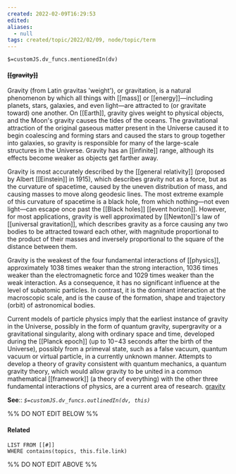 ```yaml
---
created: 2022-02-09T16:29:53 
edited: 
aliases:
  - null
tags: created/topic/2022/02/09, node/topic/term
---
```

`$=customJS.dv_funcs.mentionedIn(dv)`

#### <s class="topic-title">[[gravity]]</s>

Gravity (from Latin  gravitas 'weight'), or gravitation, is a natural phenomenon by which all things with [[mass]] or [[energy]]—including planets, stars, galaxies, and even light—are attracted to (or gravitate toward) one another.  On [[Earth]], gravity gives weight to physical objects, and the Moon's gravity causes the tides of the oceans. The gravitational attraction of the original gaseous matter present in the Universe caused it to begin coalescing and forming stars and caused the stars to group together into galaxies, so gravity is responsible for many of the large-scale structures in the Universe. Gravity has an [[infinite]] range, although its effects become weaker as objects get farther away.

Gravity is most accurately described by the [[general relativity]] (proposed by Albert [[Einstein]] in 1915), which describes gravity not as a force, but as the curvature of spacetime, caused by the uneven distribution of mass, and causing masses to move along geodesic lines. The most extreme example of this curvature of spacetime is a black hole, from which nothing—not even light—can escape once past the [[Black holes]] [[event horizon]]. However, for most applications, gravity is well approximated by [[Newton]]'s law of [[universal gravitation]], which describes gravity as a force causing any two bodies to be attracted toward each other, with magnitude proportional to the product of their masses and inversely proportional to the square of the distance between them.

Gravity is the weakest of the four fundamental interactions of [[physics]], approximately 1038 times weaker than the strong interaction, 1036 times weaker than the electromagnetic force and 1029 times weaker than the weak interaction. As a consequence, it has no significant influence at the level of subatomic particles. In contrast, it is the dominant interaction at the macroscopic scale, and is the cause of the formation, shape and trajectory (orbit) of astronomical bodies.

Current models of particle physics imply that the earliest instance of gravity in the Universe, possibly in the form of quantum gravity, supergravity or a gravitational singularity, along with ordinary space and time, developed during the [[Planck epoch]] (up to 10−43 seconds after the birth of the Universe), possibly from a primeval state, such as a false vacuum, quantum vacuum or virtual particle, in a currently unknown manner. Attempts to develop a theory of gravity consistent with quantum mechanics, a quantum gravity theory, which would allow gravity to be united in a common mathematical [[framework]] (a theory of everything) with the other three fundamental interactions of physics, are a current area of research.
[gravity](https://en.wikipedia.org/wiki/Gravity)

**See**::
*`$=customJS.dv_funcs.outlinedIn(dv, this)`*

%% DO NOT EDIT BELOW %%

#### Related 

```dataview
LIST FROM [[#]]
WHERE contains(topics, this.file.link)
```
%% DO NOT EDIT ABOVE %%
